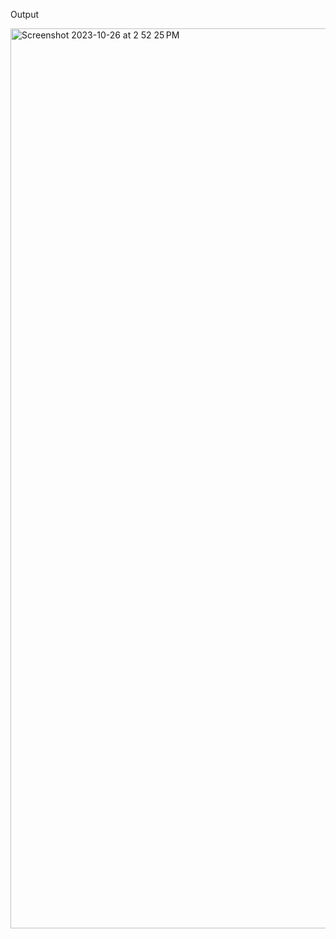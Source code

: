 Output

<img width="1440" alt="Screenshot 2023-10-26 at 2 52 25 PM" src="https://github.com/AmanRana07/MscDSB-MDS171-23122105-Aman/assets/75392511/c0eb961f-9014-451b-9803-74bd6fb3e6f0">

